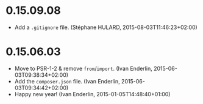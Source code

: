 # 0.15.09.08

  * Add a `.gitignore` file. (Stéphane HULARD, 2015-08-03T11:46:23+02:00)

# 0.15.06.03

  * Move to PSR-1-2 & remove `from`/`import`. (Ivan Enderlin, 2015-06-03T09:38:34+02:00)
  * Add the `composer.json` file. (Ivan Enderlin, 2015-06-03T09:34:42+02:00)
  * Happy new year! (Ivan Enderlin, 2015-01-05T14:48:40+01:00)

